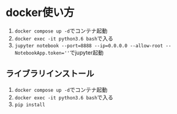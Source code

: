 # docker使い方
1. `docker compose up -d`でコンテナ起動
2. `docker exec -it python3.6 bash`で入る
3. `jupyter notebook --port=8888 --ip=0.0.0.0 --allow-root --NotebookApp.token=''`でjupyter起動

## ライブラリインストール
1. `docker compose up -d`でコンテナ起動
2. `docker exec -it python3.6 bash`で入る
3. `pip install`
